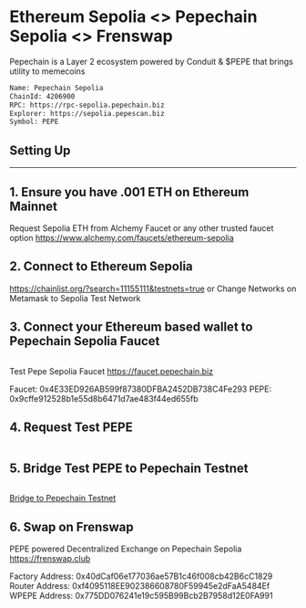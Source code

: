 # Ethereum Sepolia <> Pepechain Sepolia <> Frenswap

Pepechain is a Layer 2 ecosystem powered by Conduit & $PEPE that brings utility to memecoins

```bash
Name: Pepechain Sepolia 
ChainId: 4206900 
RPC: https://rpc-sepolia.pepechain.biz 
Explorer: https://sepolia.pepescan.biz 
Symbol: PEPE
```

## Setting Up
---
## 1. Ensure you have .001 ETH on Ethereum Mainnet

Request Sepolia ETH from Alchemy Faucet or any other trusted faucet option
https://www.alchemy.com/faucets/ethereum-sepolia

## 2. Connect to Ethereum Sepolia

https://chainlist.org/?search=11155111&testnets=true
or
Change Networks on Metamask to Sepolia Test Network

## 3. Connect your Ethereum based wallet to Pepechain Sepolia Faucet
```bash
```

Test Pepe Sepolia Faucet https://faucet.pepechain.biz

Faucet: 0x4E33ED926AB599f87380DFBA2452DB738C4Fe293
PEPE: 0x9cffe912528b1e55d8b6471d7ae483f44ed655fb
## 4. Request Test PEPE
```bash
```
## 5. Bridge Test PEPE to Pepechain Testnet
```bash
```
<a href="https://pepechain-sepolia-ro3l07tj1p.testnets.rollbridge.app" target="_blank">Bridge to Pepechain Testnet</a>

## 6. Swap on Frenswap

PEPE powered Decentralized Exchange on Pepechain Sepolia
https://frenswap.club

Factory Address: 0x40dCaf06e177036ae57B1c46f008cb42B6cC1829
Router Address: 0xf4095118EE902386608780F59945e2dFaA5484Ef
WPEPE Address: 0x775DD076241e19c595B99Bcb2B7958d12E0FA991